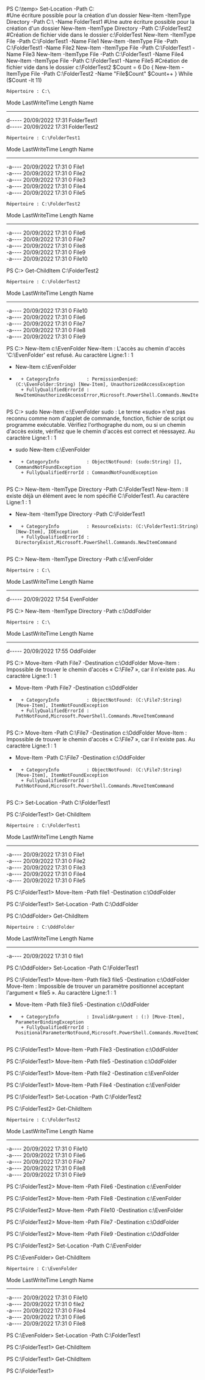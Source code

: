PS C:\temp> Set-Location -Path C:\
#Une écriture possible pour la création d'un dossier
New-Item -ItemType Directory -Path C:\ -Name FolderTest1
#Une autre écriture possible pour la création d'un dossier
New-Item -ItemType Directory -Path C:\FolderTest2
#Création de fichier vide dans le dossier c:\FolderTest
New-Item -ItemType File -Path C:\FolderTest1 -Name File1
New-Item -ItemType File -Path C:\FolderTest1 -Name File2
New-Item -ItemType File -Path C:\FolderTest1 -Name File3
New-Item -ItemType File -Path C:\FolderTest1 -Name File4
New-Item -ItemType File -Path C:\FolderTest1 -Name File5
#Création de fichier vide dans le dossier c:\FolderTest2
$Count = 6
Do
{
    New-Item -ItemType File -Path C:\FolderTest2 -Name "File$Count"
    $Count++
}
While ($Count -lt 11)


    Répertoire : C:\


Mode                 LastWriteTime         Length Name                                                                                               
----                 -------------         ------ ----                                                                                               
d-----        20/09/2022     17:31                FolderTest1                                                                                        
d-----        20/09/2022     17:31                FolderTest2                                                                                        


    Répertoire : C:\FolderTest1


Mode                 LastWriteTime         Length Name                                                                                               
----                 -------------         ------ ----                                                                                               
-a----        20/09/2022     17:31              0 File1                                                                                              
-a----        20/09/2022     17:31              0 File2                                                                                              
-a----        20/09/2022     17:31              0 File3                                                                                              
-a----        20/09/2022     17:31              0 File4                                                                                              
-a----        20/09/2022     17:31              0 File5                                                                                              


    Répertoire : C:\FolderTest2


Mode                 LastWriteTime         Length Name                                                                                               
----                 -------------         ------ ----                                                                                               
-a----        20/09/2022     17:31              0 File6                                                                                              
-a----        20/09/2022     17:31              0 File7                                                                                              
-a----        20/09/2022     17:31              0 File8                                                                                              
-a----        20/09/2022     17:31              0 File9                                                                                              
-a----        20/09/2022     17:31              0 File10                                                                                             



PS C:\> Get-ChildItem C:\FolderTest2


    Répertoire : C:\FolderTest2


Mode                 LastWriteTime         Length Name                                                                                               
----                 -------------         ------ ----                                                                                               
-a----        20/09/2022     17:31              0 File10                                                                                             
-a----        20/09/2022     17:31              0 File6                                                                                              
-a----        20/09/2022     17:31              0 File7                                                                                              
-a----        20/09/2022     17:31              0 File8                                                                                              
-a----        20/09/2022     17:31              0 File9                                                                                              



PS C:\> New-Item c:\EvenFolder
New-Item : L'accès au chemin d'accès 'C:\EvenFolder' est refusé.
Au caractère Ligne:1 : 1
+ New-Item c:\EvenFolder
+ ~~~~~~~~~~~~~~~~~~~~~~
    + CategoryInfo          : PermissionDenied: (C:\EvenFolder:String) [New-Item], UnauthorizedAccessException
    + FullyQualifiedErrorId : NewItemUnauthorizedAccessError,Microsoft.PowerShell.Commands.NewItemCommand
 

PS C:\> sudo  New-Item c:\EvenFolder
sudo : Le terme «sudo» n'est pas reconnu comme nom d'applet de commande, fonction, fichier de script ou programme exécutable. Vérifiez l'orthographe 
du nom, ou si un chemin d'accès existe, vérifiez que le chemin d'accès est correct et réessayez.
Au caractère Ligne:1 : 1
+ sudo  New-Item c:\EvenFolder
+ ~~~~
    + CategoryInfo          : ObjectNotFound: (sudo:String) [], CommandNotFoundException
    + FullyQualifiedErrorId : CommandNotFoundException
 

PS C:\> New-Item -ItemType Directory -Path C:\FolderTest1
New-Item : Il existe déjà un élément avec le nom spécifié C:\FolderTest1.
Au caractère Ligne:1 : 1
+ New-Item -ItemType Directory -Path C:\FolderTest1
+ ~~~~~~~~~~~~~~~~~~~~~~~~~~~~~~~~~~~~~~~~~~~~~~~~~
    + CategoryInfo          : ResourceExists: (C:\FolderTest1:String) [New-Item], IOException
    + FullyQualifiedErrorId : DirectoryExist,Microsoft.PowerShell.Commands.NewItemCommand
 

PS C:\> New-Item -ItemType Directory -Path c:\EvenFolder


    Répertoire : C:\


Mode                 LastWriteTime         Length Name                                                                                               
----                 -------------         ------ ----                                                                                               
d-----        20/09/2022     17:54                EvenFolder                                                                                         



PS C:\> New-Item -ItemType Directory -Path c:\OddFolder


    Répertoire : C:\


Mode                 LastWriteTime         Length Name                                                                                               
----                 -------------         ------ ----                                                                                               
d-----        20/09/2022     17:55                OddFolder                                                                                          



PS C:\> Move-Item -Path File7 -Destination c:\OddFolder
Move-Item : Impossible de trouver le chemin d'accès « C:\File7 », car il n'existe pas.
Au caractère Ligne:1 : 1
+ Move-Item -Path File7 -Destination c:\OddFolder
+ ~~~~~~~~~~~~~~~~~~~~~~~~~~~~~~~~~~~~~~~~~~~~~~~
    + CategoryInfo          : ObjectNotFound: (C:\File7:String) [Move-Item], ItemNotFoundException
    + FullyQualifiedErrorId : PathNotFound,Microsoft.PowerShell.Commands.MoveItemCommand
 

PS C:\> Move-Item -Path C:\File7 -Destination c:\OddFolder
Move-Item : Impossible de trouver le chemin d'accès « C:\File7 », car il n'existe pas.
Au caractère Ligne:1 : 1
+ Move-Item -Path C:\File7 -Destination c:\OddFolder
+ ~~~~~~~~~~~~~~~~~~~~~~~~~~~~~~~~~~~~~~~~~~~~~~~~~~
    + CategoryInfo          : ObjectNotFound: (C:\File7:String) [Move-Item], ItemNotFoundException
    + FullyQualifiedErrorId : PathNotFound,Microsoft.PowerShell.Commands.MoveItemCommand
 

PS C:\> Set-Location -Path C:\FolderTest1

PS C:\FolderTest1> Get-ChildItem


    Répertoire : C:\FolderTest1


Mode                 LastWriteTime         Length Name                                                                                        
----                 -------------         ------ ----                                                                                        
-a----        20/09/2022     17:31              0 File1                                                                                       
-a----        20/09/2022     17:31              0 File2                                                                                       
-a----        20/09/2022     17:31              0 File3                                                                                       
-a----        20/09/2022     17:31              0 File4                                                                                       
-a----        20/09/2022     17:31              0 File5                                                                                       



PS C:\FolderTest1> Move-Item -Path file1 -Destination c:\OddFolder

PS C:\FolderTest1> Set-Location -Path C:\OddFolder

PS C:\OddFolder> Get-ChildItem


    Répertoire : C:\OddFolder


Mode                 LastWriteTime         Length Name                                                                           
----                 -------------         ------ ----                                                                           
-a----        20/09/2022     17:31              0 file1                                                                          



PS C:\OddFolder> Set-Location -Path C:\FolderTest1

PS C:\FolderTest1> Move-Item -Path file3 file5 -Destination c:\OddFolder
Move-Item : Impossible de trouver un paramètre positionnel acceptant l'argument « file5 ».
Au caractère Ligne:1 : 1
+ Move-Item -Path file3 file5 -Destination c:\OddFolder
+ ~~~~~~~~~~~~~~~~~~~~~~~~~~~~~~~~~~~~~~~~~~~~~~~~~~~~~
    + CategoryInfo          : InvalidArgument : (:) [Move-Item], ParameterBindingException
    + FullyQualifiedErrorId : PositionalParameterNotFound,Microsoft.PowerShell.Commands.MoveItemCommand
 

PS C:\FolderTest1>  Move-Item -Path File3 -Destination c:\OddFolder

PS C:\FolderTest1>  Move-Item -Path file5 -Destination c:\OddFolder

PS C:\FolderTest1>  Move-Item -Path file2 -Destination c:\EvenFolder

PS C:\FolderTest1> Move-Item -Path File4 -Destination c:\EvenFolder

PS C:\FolderTest1> Set-Location -Path C:\FolderTest2

PS C:\FolderTest2> Get-ChildItem


    Répertoire : C:\FolderTest2


Mode                 LastWriteTime         Length Name                                                                                                                                     
----                 -------------         ------ ----                                                                                                                                     
-a----        20/09/2022     17:31              0 File10                                                                                                                                   
-a----        20/09/2022     17:31              0 File6                                                                                                                                    
-a----        20/09/2022     17:31              0 File7                                                                                                                                    
-a----        20/09/2022     17:31              0 File8                                                                                                                                    
-a----        20/09/2022     17:31              0 File9                                                                                                                                    



PS C:\FolderTest2> Move-Item -Path File6 -Destination c:\EvenFolder

PS C:\FolderTest2> Move-Item -Path File8 -Destination c:\EvenFolder

PS C:\FolderTest2> Move-Item -Path File10 -Destination c:\EvenFolder

PS C:\FolderTest2> Move-Item -Path File7 -Destination c:\OddFolder

PS C:\FolderTest2> Move-Item -Path File9 -Destination c:\OddFolder

PS C:\FolderTest2> Set-Location -Path C:\EvenFolder

PS C:\EvenFolder> Get-ChildItem


    Répertoire : C:\EvenFolder


Mode                 LastWriteTime         Length Name                                                                                                                                     
----                 -------------         ------ ----                                                                                                                                     
-a----        20/09/2022     17:31              0 File10                                                                                                                                   
-a----        20/09/2022     17:31              0 file2                                                                                                                                    
-a----        20/09/2022     17:31              0 File4                                                                                                                                    
-a----        20/09/2022     17:31              0 File6                                                                                                                                    
-a----        20/09/2022     17:31              0 File8                                                                                                                                    



PS C:\EvenFolder> Set-Location -Path C:\FolderTest1

PS C:\FolderTest1> Get-ChildItem

PS C:\FolderTest1> Get-ChildItem

PS C:\FolderTest1> 

